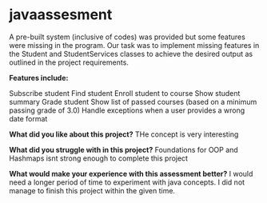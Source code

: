# javaassesment


A pre-built system (inclusive of codes) was provided but some features were missing in the program. Our task was to implement missing features in the Student and StudentServices classes to achieve the desired output as outlined in the project requirements.

**Features include:**

Subscribe student
Find student
Enroll student to course
Show student summary
Grade student
Show list of passed courses (based on a minimum passing grade of 3.0)
Handle exceptions when a user provides a wrong date format

**What did you like about this project?**
THe concept is very interesting

**What did you struggle with in this project?**
Foundations for OOP and Hashmaps isnt strong enough to complete this project



**What would make your experience with this assessment better?**
I would need a longer period of time to experiment with java concepts.
I did not manage to finish this project within the given time.
